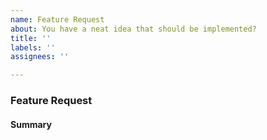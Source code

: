 ```yaml
---
name: Feature Request
about: You have a neat idea that should be implemented?
title: ''
labels: ''
assignees: ''

---
```


### Feature Request
<!-- Fill in the relevant information below to help triage your issue. -->

#### Summary
<!-- Provide a summary of the feature you would like to see implemented. -->
